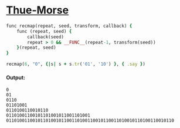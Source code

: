 [1]: https://rosettacode.org/wiki/Thue-Morse

# [Thue-Morse][1]

```ruby
func recmap(repeat, seed, transform, callback) {
    func (repeat, seed) {
        callback(seed)
        repeat > 0 && __FUNC__(repeat-1, transform(seed))
    }(repeat, seed)
}
 
recmap(6, "0", {|s| s + s.tr('01', '10') }, { .say })
```

#### Output:
```
0
01
0110
01101001
0110100110010110
01101001100101101001011001101001
0110100110010110100101100110100110010110011010010110100110010110
```